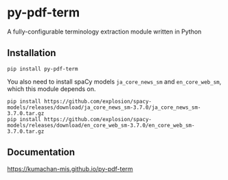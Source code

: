 # py-pdf-term

A fully-configurable terminology extraction module written in Python

## Installation

```
pip install py-pdf-term
```

You also need to install spaCy models `ja_core_news_sm` and `en_core_web_sm`, which this module depends on.

```
pip install https://github.com/explosion/spacy-models/releases/download/ja_core_news_sm-3.7.0/ja_core_news_sm-3.7.0.tar.gz
pip install https://github.com/explosion/spacy-models/releases/download/en_core_web_sm-3.7.0/en_core_web_sm-3.7.0.tar.gz
```

## Documentation

https://kumachan-mis.github.io/py-pdf-term
